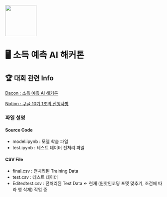 <img src="https://github.com/forwarder1121/AI-Income-Prediction-Hackathon/assets/66872094/de024666-95af-48d7-b80e-89e1bc79e02a" width="100" height="100"/>


# 🖥 소득 예측 AI 해커톤   

## 🏆 대회 관련 Info

[Dacon : 소득 예측 AI 해커톤](https://dacon.io/competitions/official/236230/overview/description)   

[Notion : 쿠글 10기 1조의 진행사항](https://lemon-paw-6c8.notion.site/EDA-6a386e559814455ba3ca28df096771f8?pvs=4)



### 파일 설명

#### Source Code
- model.ipynb : 모델 학습 파일
- test.ipynb : 테스트 데이터 전처리 파일

#### CSV File
- final.csv : 전치리된 Training Data
- test.csv : 테스트 데이터
- Editedtest.csv : 전처리된 Test Data <- 현재 (원핫인코딩 포멧 맞추기, 조건에 따라 행 삭제) 작업 중
